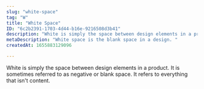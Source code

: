 ```yaml
---
slug: "white-space"
tag: "W"
title: "White Space"
ID: "6c2b2391-1703-4d44-b16e-9216508d3b41"
description: "White is simply the space between design elements in a product. It is sometimes referred to as negative or blank space. It refers to everything that isn't content."
metaDescription: "White space is the blank space in a design. "
createdAt: 1655883129096

---
```

White is simply the space between design elements in a product. It is sometimes referred to as negative or blank space. It refers to everything that isn't content.